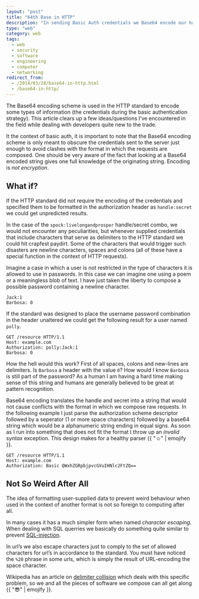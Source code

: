 ```yaml
---
layout: "post"
title: "64th Base in HTTP"
description: "In sending Basic Auth credentials we Base64 encode our handles and secrets. Why?"
type: "web"
category: web
tags:
  - web
  - security
  - software
  - engineering
  - computer
  - networking
redirect_from:
  - /2014/03/28/base64-in-http.html
  - /base64-in-http/
---
```


The Base64 encoding scheme is used in the HTTP standard to encode some types of
information (the credentials during the basic authentication strategy). This
article clears up a few ideas/questions I&rsquo;ve encountered in the field 
while dealing with developers quite new to the trade.

It the context of basic auth, it is important to note that the Base64 encoding 
scheme is only meant to obscure the credentials sent to the server just enough 
to avoid clashes with the format in which the requests are composed. One 
should be very aware of the fact that looking at a Base64 encoded string gives 
one full knowledge of the originating string. Encoding is *not encryption*.

## What if?
If the HTTP standard did not require the encoding of the credentials and 
specified them to be formatted in the authorization header as 
```handle:secret``` we could get unpredicted results.

In the case of the ```spock:livelongandprosper``` handle/secret combo, we 
would not encounter any peculiarities, but whenever supplied credentials that
include characters that serve as delimiters to the HTTP standard we could hit
crapfest paydirt. Some of the characters that would trigger such disasters are
newline characters, spaces and colons (all of these have a special function in
the context of HTTP requests).

Imagine a case in which a user is not restricted in the type of characters it
is allowed to use in passwords. In this case we can imagine one using a poem or
a meaningless blob of text. I have just taken the liberty to compose a possible
password containing a newline character.

    Jack:1
    Barbosa: 0

If the standard was designed to place the username password combination in the
header unaltered we could get the following result for a user named 
```polly```.

    GET /resource HTTP/1.1
    Host: example.com
    Authorization: polly:Jack:1
    Barbosa: 0

How the hell would this work? First of all spaces, colons and new-lines are 
delimiters. Is ```Barbosa``` a header with the value ```0```? How would I know 
```Barbosa``` is still part of the password? As a human I am having a hard time making sense of this string 
and humans are generally believed to be great at pattern recognition.

Base64 encoding translates the handle and secret into a string that would not
cause conflicts with the format in which we compose raw requests. In the 
following example I just parse the authorization scheme descriptor followed
by a seperator (1 or more space characters) followed by a base64 string which 
would be a alphanumeric string ending in equal signs. As soon as I run into 
something that does not fit the format I throw up an _invalid syntax_ 
exception. This design makes for a healthy parser {{ ":relaxed:" | emojify }}.

    GET /resource HTTP/1.1
    Host: example.com
    Authorization: Basic QWxhZGRpbjpvcGVuIHNlc2FtZQ==

## Not So Weird After All
The idea of formatting user-supplied data to prevent weird behaviour when used
in the context of another format is not so foreign to computing after all. 

In many cases it has a much simpler form when named _character escaping_. When 
dealing with SQL querries we basically do something quite similar to 
prevent [SQL-injection][sql-injection].

In url&rsquo;s we also escape characters just to comply to the set of allowed
characters for url&rsquo;s in accordance to the standard. You must have noticed
the `%20` phrase in some urls, which is simply the result of URL-encoding the 
space character.

Wikipedia has an article on [delimiter collision][del-collision] which deals
with this specific problem, so we and all the pieces of software we compose can 
all get along {{ ":sunglasses:" | emojify }}.

[del-collision]: http://en.wikipedia.org/wiki/Delimiter_collision#Delimiter_collision
[sql-injection]: http://en.wikipedia.org/wiki/SQL_injection
[url-chars]: http://www.w3schools.com/tags/ref_urlencode.asp
